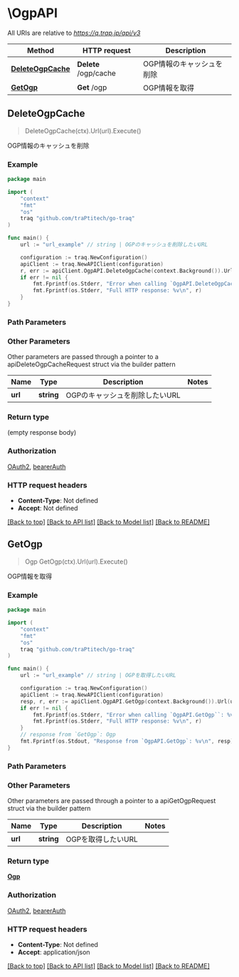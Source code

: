 # \OgpAPI

All URIs are relative to *https://q.trap.jp/api/v3*

Method | HTTP request | Description
------------- | ------------- | -------------
[**DeleteOgpCache**](OgpAPI.md#DeleteOgpCache) | **Delete** /ogp/cache | OGP情報のキャッシュを削除
[**GetOgp**](OgpAPI.md#GetOgp) | **Get** /ogp | OGP情報を取得



## DeleteOgpCache

> DeleteOgpCache(ctx).Url(url).Execute()

OGP情報のキャッシュを削除



### Example

```go
package main

import (
	"context"
	"fmt"
	"os"
	traq "github.com/traPtitech/go-traq"
)

func main() {
	url := "url_example" // string | OGPのキャッシュを削除したいURL

	configuration := traq.NewConfiguration()
	apiClient := traq.NewAPIClient(configuration)
	r, err := apiClient.OgpAPI.DeleteOgpCache(context.Background()).Url(url).Execute()
	if err != nil {
		fmt.Fprintf(os.Stderr, "Error when calling `OgpAPI.DeleteOgpCache``: %v\n", err)
		fmt.Fprintf(os.Stderr, "Full HTTP response: %v\n", r)
	}
}
```

### Path Parameters



### Other Parameters

Other parameters are passed through a pointer to a apiDeleteOgpCacheRequest struct via the builder pattern


Name | Type | Description  | Notes
------------- | ------------- | ------------- | -------------
 **url** | **string** | OGPのキャッシュを削除したいURL | 

### Return type

 (empty response body)

### Authorization

[OAuth2](../README.md#OAuth2), [bearerAuth](../README.md#bearerAuth)

### HTTP request headers

- **Content-Type**: Not defined
- **Accept**: Not defined

[[Back to top]](#) [[Back to API list]](../README.md#documentation-for-api-endpoints)
[[Back to Model list]](../README.md#documentation-for-models)
[[Back to README]](../README.md)


## GetOgp

> Ogp GetOgp(ctx).Url(url).Execute()

OGP情報を取得



### Example

```go
package main

import (
	"context"
	"fmt"
	"os"
	traq "github.com/traPtitech/go-traq"
)

func main() {
	url := "url_example" // string | OGPを取得したいURL

	configuration := traq.NewConfiguration()
	apiClient := traq.NewAPIClient(configuration)
	resp, r, err := apiClient.OgpAPI.GetOgp(context.Background()).Url(url).Execute()
	if err != nil {
		fmt.Fprintf(os.Stderr, "Error when calling `OgpAPI.GetOgp``: %v\n", err)
		fmt.Fprintf(os.Stderr, "Full HTTP response: %v\n", r)
	}
	// response from `GetOgp`: Ogp
	fmt.Fprintf(os.Stdout, "Response from `OgpAPI.GetOgp`: %v\n", resp)
}
```

### Path Parameters



### Other Parameters

Other parameters are passed through a pointer to a apiGetOgpRequest struct via the builder pattern


Name | Type | Description  | Notes
------------- | ------------- | ------------- | -------------
 **url** | **string** | OGPを取得したいURL | 

### Return type

[**Ogp**](Ogp.md)

### Authorization

[OAuth2](../README.md#OAuth2), [bearerAuth](../README.md#bearerAuth)

### HTTP request headers

- **Content-Type**: Not defined
- **Accept**: application/json

[[Back to top]](#) [[Back to API list]](../README.md#documentation-for-api-endpoints)
[[Back to Model list]](../README.md#documentation-for-models)
[[Back to README]](../README.md)

